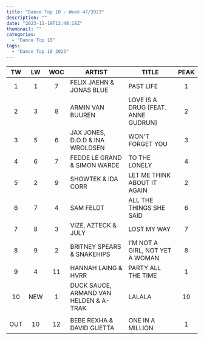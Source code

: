 ```yaml
---
title: "Dance Top 10 - Week 47/2023"
description: ""
date: "2023-11-19T13:48:18Z"
thumbnail: ""
categories:
  - "Dance Top 10"
tags:
  - "Dance Top 10 2023"
---
```

<!--more-->
|TW|LW|WOC|ARTIST|TITLE|PEAK|
|:----:|:----:|:----:|----|----|:----:|
|1|1|7|FELIX JAEHN & JONAS BLUE|PAST LIFE|1|
|2|3|8|ARMIN VAN BUUREN|LOVE IS A DRUG [FEAT. ANNE GUDRUN]|2|
|3|5|6|JAX JONES, D.O.D & INA WROLDSEN|WON'T FORGET YOU|3|
|4|6|7|FEDDE LE GRAND & SIMON WARDE|TO THE LONELY|4|
|5|2|9|SHOWTEK & IDA CORR|LET ME THINK ABOUT IT AGAIN|2|
|6|7|4|SAM FELDT|ALL THE THINGS SHE SAID|6|
|7|8|3|VIZE, AZTECK & JULY|LOST MY WAY|7|
|8|9|2|BRITNEY SPEARS & SNAKEHIPS|I'M NOT A GIRL, NOT YET A WOMAN|8|
|9|4|11|HANNAH LAING & HVRR|PARTY ALL THE TIME|1|
|10|NEW|1|DUCK SAUCE, ARMAND VAN HELDEN & A-TRAK|LALALA|10|
| | | | | | |
|OUT|10|12|BEBE REXHA & DAVID GUETTA|ONE IN A MILLION|1|
